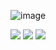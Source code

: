  ![image](https://media.discordapp.net/attachments/997487955860009038/1035653842483806278/Lourity_Raven.png)
<div> 
  <a href="https://www.youtube.com/channel/UCeRUwW2JQyI3WuERVYkfF8g" target="_blank"><img src="https://img.shields.io/badge/YouTube-FF0000?style=for-the-badge&logo=youtube&logoColor=white" target="_blank"></a>
  <a href="https://www.instagram.com/lourity_/" target="_blank"><img src="https://img.shields.io/badge/-Instagram-%23E4405F?style=for-the-badge&logo=instagram&logoColor=white" target="_blank"></a>
 <a href="https://discord.gg/altyapilar" target="_blank"><img src="https://img.shields.io/badge/Discord-7289DA?style=for-the-badge&logo=discord&logoColor=white" target="_blank"></a> 

</div>

